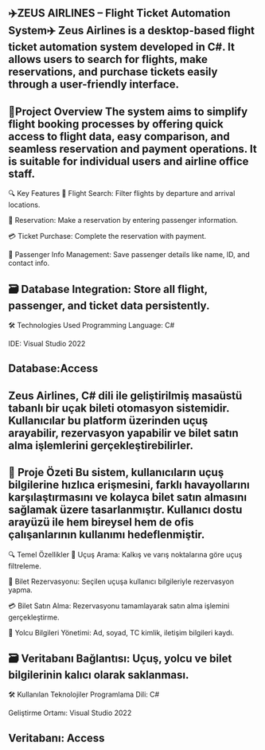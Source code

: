 
✈️ZEUS AIRLINES – Flight Ticket Automation System✈️
   Zeus Airlines is a desktop-based flight ticket automation system developed in C#. It allows users to search for flights, make reservations, and purchase tickets easily through a user-friendly interface.
--------------
🧩Project Overview
The system aims to simplify flight booking processes by offering quick access to flight data, easy comparison, and seamless reservation and payment operations. It is suitable for individual users and airline office staff.
-----------------------------
🔍 Key Features
🛫 Flight Search: Filter flights by departure and arrival locations.

🧾 Reservation: Make a reservation by entering passenger information.

💳 Ticket Purchase: Complete the reservation with payment.

🪪 Passenger Info Management: Save passenger details like name, ID, and contact info.

🗃️ Database Integration: Store all flight, passenger, and ticket data persistently.
-----------------
🛠️ Technologies Used
Programming Language: C#

IDE: Visual Studio 2022

Database:Access
---------------------------------
Zeus Airlines, C# dili ile geliştirilmiş masaüstü tabanlı bir uçak bileti otomasyon sistemidir. Kullanıcılar bu platform üzerinden uçuş arayabilir, rezervasyon yapabilir ve bilet satın alma işlemlerini gerçekleştirebilirler.
-------------
🧩 Proje Özeti
Bu sistem, kullanıcıların uçuş bilgilerine hızlıca erişmesini, farklı havayollarını karşılaştırmasını ve kolayca bilet satın almasını sağlamak üzere tasarlanmıştır. Kullanıcı dostu arayüzü ile hem bireysel hem de ofis çalışanlarının kullanımı hedeflenmiştir.
----------
🔍 Temel Özellikler
🛫 Uçuş Arama: Kalkış ve varış noktalarına göre uçuş filtreleme.

🧾 Bilet Rezervasyonu: Seçilen uçuşa kullanıcı bilgileriyle rezervasyon yapma.

💳 Bilet Satın Alma: Rezervasyonu tamamlayarak satın alma işlemini gerçekleştirme.

🪪 Yolcu Bilgileri Yönetimi: Ad, soyad, TC kimlik, iletişim bilgileri kaydı.

🗃️ Veritabanı Bağlantısı: Uçuş, yolcu ve bilet bilgilerinin kalıcı olarak saklanması.
----------
🛠️ Kullanılan Teknolojiler
Programlama Dili: C#

Geliştirme Ortamı: Visual Studio 2022

Veritabanı: Access
-----------------

